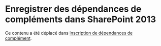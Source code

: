 
# Enregistrer des dépendances de compléments dans SharePoint 2013

Ce contenu a été déplacé dans  [Inscription de dépendances de complément](important-aspects-of-the-sharepoint-add-in-architecture-and-development-landscap.md#RegisterDependency).
  
    
    

